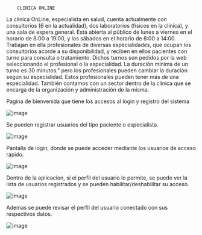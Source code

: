         CLINICA ONLINE


La clínica OnLine, especialista en salud, cuenta actualmente con consultorios (6 en la actualidad), dos laboratorios (físicos en la clínica), y una sala de espera general. Está abierta al público de lunes a viernes en el horario de 8:00 a 19:00, y los sábados en el horario de 8:00 a 14:00. Trabajan en ella profesionales de diversas especialidades, que ocupan los consultorios acorde a su disponibilidad, y reciben en ellos pacientes con turno para consulta o tratamiento. Dichos turnos son pedidos por la web seleccionando el profesional o la especialidad. La duración mínima de un turno es 30 minutos.” pero los profesionales pueden cambiar la duración según su especialidad. Estos profesionales pueden tener más de una especialidad. También contamos con un sector dentro de la clínica que se encarga de la organización y administración de la misma.

Pagina de bienvenida que tiene los accesos al login y registro del sistema

![image](https://github.com/MauroDelle/clinica/assets/78158566/109d96bc-9655-4991-babe-d33367190579)


Se pueden registrar usuarios del tipo paciente o especialista.

![image](https://github.com/MauroDelle/clinica/assets/78158566/ed830640-7e97-45ce-87df-6547b9e72ed1)


Pantalla de login, donde se puede acceder mediante los usuarios de acceso rapido.

![image](https://github.com/MauroDelle/clinica/assets/78158566/f4497fa5-c92d-4d2c-8595-7ccea7a9af6d)


Dentro de la aplicacion, si el perfil del usuario lo permite, se puede ver la lista de usuarios registrados y se pueden habilitar/deshabilitar su acceso.

![image](https://github.com/MauroDelle/clinica/assets/78158566/435b0d74-098d-4e77-8acc-d099e131f799)

Ademas se puede revisar el perfil del usuario conectado con sus respectivos datos.

![image](https://github.com/MauroDelle/clinica/assets/78158566/759a5754-4526-468c-9a48-3c3eb6ac9eb6)
